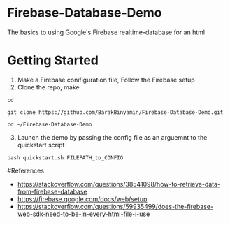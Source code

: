 # Firebase-Database-Demo
The basics to using Google's Firebase realtime-database for an html


# Getting Started
1. Make a Firebase conifiguration file, Follow the Firebase setup
2. Clone the repo, make

```
cd  

git clone https://github.com/BarakBinyamin/Firebase-Database-Demo.git  

cd ~/Firebase-Database-Demo  
```

3. Launch the demo by passing the config file as an arguemnt to the quickstart script
```
bash quickstart.sh FILEPATH_to_CONFIG
```
#References
- https://stackoverflow.com/questions/38541098/how-to-retrieve-data-from-firebase-database  
- https://firebase.google.com/docs/web/setup
- https://stackoverflow.com/questions/59935499/does-the-firebase-web-sdk-need-to-be-in-every-html-file-i-use
